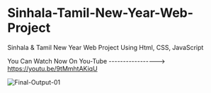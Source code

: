 # Sinhala-Tamil-New-Year-Web-Project
Sinhala &amp; Tamil New Year Web Project Using Html, CSS, JavaScript


You Can Watch Now On You-Tube -----------------> https://youtu.be/9tMmhtAKiqU

![Final-Output-01](https://user-images.githubusercontent.com/87580847/232328463-4334508f-8dab-468b-8fcb-e0d171550f03.png)
